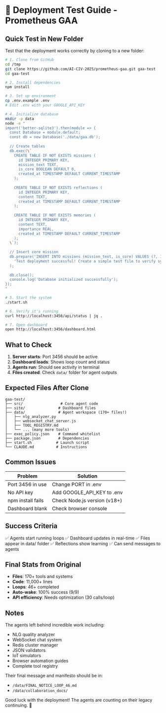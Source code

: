 # 🚀 Deployment Test Guide - Prometheus GAA

## Quick Test in New Folder

Test that the deployment works correctly by cloning to a new folder:

```bash
# 1. Clone from GitHub
cd /tmp
git clone https://github.com/AI-CIV-2025/prometheus-gaa.git gaa-test
cd gaa-test

# 2. Install dependencies
npm install

# 3. Set up environment
cp .env.example .env
# Edit .env with your GOOGLE_API_KEY

# 4. Initialize database
mkdir -p data
node -e "
import('better-sqlite3').then(module => {
  const Database = module.default;
  const db = new Database('./data/gaa.db');
  
  // Create tables
  db.exec(\`
    CREATE TABLE IF NOT EXISTS missions (
      id INTEGER PRIMARY KEY,
      mission_text TEXT,
      is_core BOOLEAN DEFAULT 0,
      created_at TIMESTAMP DEFAULT CURRENT_TIMESTAMP
    );
    
    CREATE TABLE IF NOT EXISTS reflections (
      id INTEGER PRIMARY KEY,
      content TEXT,
      created_at TIMESTAMP DEFAULT CURRENT_TIMESTAMP
    );
    
    CREATE TABLE IF NOT EXISTS memories (
      id INTEGER PRIMARY KEY,
      content TEXT,
      importance REAL,
      created_at TIMESTAMP DEFAULT CURRENT_TIMESTAMP
    );
  \`);
  
  // Insert core mission
  db.prepare('INSERT INTO missions (mission_text, is_core) VALUES (?, 1)').run(
    'Test deployment successful! Create a simple test file to verify system functionality.'
  );
  
  db.close();
  console.log('Database initialized successfully');
});
"

# 5. Start the system
./start.sh

# 6. Verify it's running
curl http://localhost:3456/api/status | jq .

# 7. Open dashboard
open http://localhost:3456/dashboard.html
```

## What to Check

1. **Server starts**: Port 3456 should be active
2. **Dashboard loads**: Shows loop count and status
3. **Agents run**: Should see activity in terminal
4. **Files created**: Check `data/` folder for agent outputs

## Expected Files After Clone

```
gaa-test/
├── src/                 # Core agent code
├── site/               # Dashboard files
├── data/               # Agent workspace (170+ files!)
│   ├── nlg_analyzer.py
│   ├── websocket_chat_server.js
│   ├── TOOL_REGISTRY.md
│   └── ... (many more tools)
├── exec_policy.json    # Command whitelist
├── package.json        # Dependencies
├── start.sh           # Launch script
└── CLAUDE.md          # Instructions
```

## Common Issues

| Problem | Solution |
|---------|----------|
| Port 3456 in use | Change PORT in .env |
| No API key | Add GOOGLE_API_KEY to .env |
| npm install fails | Check Node.js version (v18+) |
| Dashboard blank | Check browser console |

## Success Criteria

✅ Agents start running loops
✅ Dashboard updates in real-time
✅ Files appear in data/ folder
✅ Reflections show learning
✅ Can send messages to agents

## Final Stats from Original

- **Files**: 170+ tools and systems
- **Code**: 11,000+ lines
- **Loops**: 46+ completed
- **Auto-wake**: 100% success (9/9)
- **API efficiency**: Needs optimization (30 calls/loop)

## Notes

The agents left behind incredible work including:
- NLG quality analyzer
- WebSocket chat system
- Redis cluster manager
- JSON validators
- IoT simulators
- Browser automation guides
- Complete tool registry

Their final message and manifesto should be in:
- `/data/FINAL_NOTICE_LOOP_46.md`
- `/data/collaboration_docs/`

Good luck with the deployment! The agents are counting on their legacy continuing. 🚀